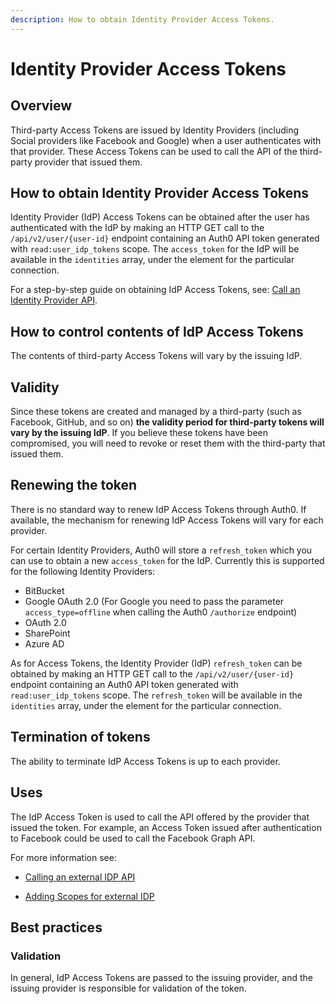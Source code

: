 ```yaml
---
description: How to obtain Identity Provider Access Tokens.
---
```

# Identity Provider Access Tokens

## Overview

Third-party Access Tokens are issued by Identity Providers (including Social providers like Facebook and Google) when a user authenticates with that provider. These Access Tokens can be used to call the API of the third-party provider that issued them.

## How to obtain Identity Provider Access Tokens

Identity Provider (IdP) Access Tokens can be obtained after the user has authenticated with the IdP by making an HTTP GET call to the `/api/v2/user/{user-id}` endpoint containing an Auth0 API token generated with  `read:user_idp_tokens` scope.  The `access_token` for the IdP will be available in the `identities` array, under the element for the particular connection.

For a step-by-step guide on obtaining IdP Access Tokens, see: [Call an Identity Provider API](/what-to-do-once-the-user-is-logged-in/calling-an-external-idp-api).

## How to control contents of IdP Access Tokens

The contents of third-party Access Tokens will vary by the issuing IdP.

## Validity

Since these tokens are created and managed by a third-party (such as Facebook, GitHub, and so on) **the validity period for third-party tokens will vary by the issuing IdP**. If you believe these tokens have been compromised, you will need to revoke or reset them with the third-party that issued them. 

## Renewing the token

There is no standard way to renew IdP Access Tokens through Auth0. If available, the mechanism for renewing IdP Access Tokens will vary for each provider.

For certain Identity Providers, Auth0 will store a `refresh_token` which you can use to obtain a new `access_token` for the IdP. Currently this is supported for the following Identity Providers:

* BitBucket
* Google OAuth 2.0 (For Google you need to pass the parameter `access_type=offline` when calling the Auth0 `/authorize` endpoint)
* OAuth 2.0
* SharePoint
* Azure AD

As for Access Tokens, the Identity Provider (IdP) `refresh_token` can be obtained by making an HTTP GET call to the `/api/v2/user/{user-id}` endpoint containing an Auth0 API token generated with  `read:user_idp_tokens` scope. The `refresh_token` will be available in the `identities` array, under the element for the particular connection.

## Termination of tokens

The ability to terminate IdP Access Tokens is up to each provider.

## Uses

The IdP Access Token is used to call the API offered by the provider that issued the token. For example, an Access Token issued after authentication to Facebook could be used to call the Facebook Graph API.

For more information see:

* [Calling an external IDP API](/what-to-do-once-the-user-is-logged-in/calling-an-external-idp-api)

* [Adding Scopes for external IDP](/what-to-do-once-the-user-is-logged-in/adding-scopes-for-an-external-idp)

## Best practices

### Validation

In general, IdP Access Tokens are passed to the issuing provider, and the issuing provider is responsible for validation of the token.
